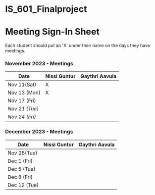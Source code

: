 # IS_601_Finalproject

# Meeting Sign-In Sheet

Each student should put an 'X' under their name on the days they have meetings.

### November 2023 - Meetings

| Date           | Nissi Guntur |Gaythri Aavula |
|-------------   |-----------   |-----------    |         
| Nov  11(Sat)   |      X       |               |           
| Nov 13 (Mon)   |      X       |               |           
| Nov 17 (Fri)   |              |               |           
| *Nov 21 (Tue)* |              |               |            
| *Nov 24 (Fri)* |              |               |           
           

### December 2023 - Meetings

| Date           | Nissi Guntur |Gaythri Aavula |
|-------------   |-----------   |-----------    |
| Nov 28(Tue)    |              |               |           
| Dec 1 (Fri)    |              |               |           
| Dec 5 (Tue)    |              |               |           
| Dec 8 (Fri)    |              |               |           
| Dec 12 (Tue)   |              |               |  

